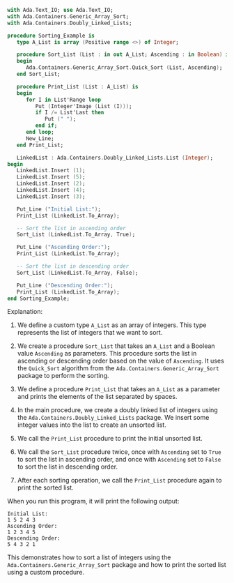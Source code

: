 ```ada
with Ada.Text_IO; use Ada.Text_IO;
with Ada.Containers.Generic_Array_Sort;
with Ada.Containers.Doubly_Linked_Lists;

procedure Sorting_Example is
   type A_List is array (Positive range <>) of Integer;

   procedure Sort_List (List : in out A_List; Ascending : in Boolean) is
   begin
      Ada.Containers.Generic_Array_Sort.Quick_Sort (List, Ascending);
   end Sort_List;

   procedure Print_List (List : A_List) is
   begin
      for I in List'Range loop
         Put (Integer'Image (List (I)));
         if I /= List'Last then
            Put (" ");
         end if;
      end loop;
      New_Line;
   end Print_List;

   LinkedList : Ada.Containers.Doubly_Linked_Lists.List (Integer);
begin
   LinkedList.Insert (1);
   LinkedList.Insert (5);
   LinkedList.Insert (2);
   LinkedList.Insert (4);
   LinkedList.Insert (3);

   Put_Line ("Initial List:");
   Print_List (LinkedList.To_Array);

   -- Sort the list in ascending order
   Sort_List (LinkedList.To_Array, True);

   Put_Line ("Ascending Order:");
   Print_List (LinkedList.To_Array);

   -- Sort the list in descending order
   Sort_List (LinkedList.To_Array, False);

   Put_Line ("Descending Order:");
   Print_List (LinkedList.To_Array);
end Sorting_Example;
```

Explanation:

1. We define a custom type `A_List` as an array of integers. This type represents the list of integers that we want to sort.

2. We create a procedure `Sort_List` that takes an `A_List` and a Boolean value `Ascending` as parameters. This procedure sorts the list in ascending or descending order based on the value of `Ascending`. It uses the `Quick_Sort` algorithm from the `Ada.Containers.Generic_Array_Sort` package to perform the sorting.

3. We define a procedure `Print_List` that takes an `A_List` as a parameter and prints the elements of the list separated by spaces.

4. In the main procedure, we create a doubly linked list of integers using the `Ada.Containers.Doubly_Linked_Lists` package. We insert some integer values into the list to create an unsorted list.

5. We call the `Print_List` procedure to print the initial unsorted list.

6. We call the `Sort_List` procedure twice, once with `Ascending` set to `True` to sort the list in ascending order, and once with `Ascending` set to `False` to sort the list in descending order.

7. After each sorting operation, we call the `Print_List` procedure again to print the sorted list.

When you run this program, it will print the following output:

```
Initial List:
1 5 2 4 3
Ascending Order:
1 2 3 4 5
Descending Order:
5 4 3 2 1
```

This demonstrates how to sort a list of integers using the `Ada.Containers.Generic_Array_Sort` package and how to print the sorted list using a custom procedure.